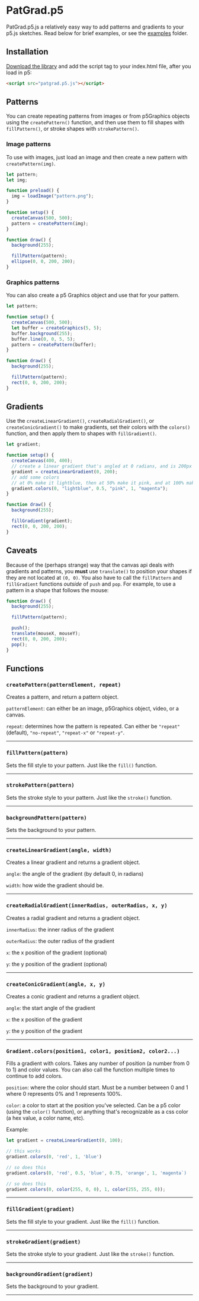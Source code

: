 # PatGrad.p5

PatGrad.p5.js a relatively easy way to add patterns and gradients to your p5.js sketches. Read below for brief examples, or see the [examples]() folder.

## Installation

[Download the library]() and add the script tag to your index.html file, after you load in p5:

```html
<script src="patgrad.p5.js"></script>
```

## Patterns

You can create repeating patterns from images or from p5Graphics objects using the `createPattern()` function, and then use them to fill shapes with `fillPattern()`, or stroke shapes with `strokePattern()`.

### Image patterns

To use with images, just load an image and then create a new pattern with `createPattern(img)`.

```javascript
let pattern;
let img;

function preload() {
  img = loadImage("pattern.png");
}

function setup() {
  createCanvas(500, 500);
  pattern = createPattern(img);
}

function draw() {
  background(255);

  fillPattern(pattern);
  ellipse(0, 0, 200, 200);
}
```

### Graphics patterns

You can also create a p5 Graphics object and use that for your pattern.

```javascript
let pattern;

function setup() {
  createCanvas(500, 500);
  let buffer = createGraphics(5, 5);
  buffer.background(255);
  buffer.line(0, 0, 5, 5);
  pattern = createPattern(buffer);
}

function draw() {
  background(255);

  fillPattern(pattern);
  rect(0, 0, 200, 200);
}
```

## Gradients

Use the `createLinearGradient()`, `createRadialGradient()`, or `createConicGradient()` to make gradients, set their colors with the `colors()` function, and then apply them to shapes with `fillGradient()`.

```javascript
let gradient;

function setup() {
  createCanvas(400, 400);
  // create a linear gradient that's angled at 0 radians, and is 200px wide
  gradient = createLinearGradient(0, 200);
  // add some colors
  // at 0% make it lightblue, then at 50% make it pink, and at 100% make it magenta
  gradient.colors(0, "lightblue", 0.5, "pink", 1, "magenta");
}

function draw() {
  background(255);

  fillGradient(gradient);
  rect(0, 0, 200, 200);
}
```

## Caveats

Because of the (perhaps strange) way that the canvas api deals with gradients and patterns, you **must** use `translate()` to position your shapes if they are not located at `(0, 0)`. You also have to call the `fillPattern` and `fillGradient` functions _outside_ of `push` and `pop`. For example, to use a pattern in a shape that follows the mouse:

```javascript
function draw() {
  background(255);

  fillPattern(pattern);

  push();
  translate(mouseX, mouseY);
  rect(0, 0, 200, 200);
  pop();
}
```

## Functions

### `createPattern(patternElement, repeat)`

Creates a pattern, and return a pattern object.

`patternElement`: can either be an image, p5Graphics object, video, or a canvas.

`repeat`: determines how the pattern is repeated. Can either be `"repeat"` (default), `"no-repeat"`, `"repeat-x"` or `"repeat-y"`.

---

### `fillPattern(pattern)`

Sets the fill style to your pattern. Just like the `fill()` function.

---

### `strokePattern(pattern)`

Sets the stroke style to your pattern. Just like the `stroke()` function.

---

### `backgroundPattern(pattern)`

Sets the background to your pattern.

---

### `createLinearGradient(angle, width)`

Creates a linear gradient and returns a gradient object.

`angle`: the angle of the gradient (by default 0, in radians)

`width`: how wide the gradient should be.

---

### `createRadialGradient(innerRadius, outerRadius, x, y)`

Creates a radial gradient and returns a gradient object.

`innerRadius`: the inner radius of the gradient

`outerRadius`: the outer radius of the gradient

`x`: the x position of the gradient (optional)

`y`: the y position of the gradient (optional)

---

### `createConicGradient(angle, x, y)`

Creates a conic gradient and returns a gradient object.

`angle`: the start angle of the gradient

`x`: the x position of the gradient

`y`: the y position of the gradient

---

### `Gradient.colors(position1, color1, position2, color2...)`

Fills a gradient with colors. Takes any number of position (a number from 0 to 1) and color values. You can also call the function multiple times to continue to add colors.

`position`: where the color should start. Must be a number between 0 and 1 where 0 represents 0% and 1 represents 100%.

`color`: a color to start at the position you've selected. Can be a p5 color (using the `color()` function), or anything that's recognizable as a css color (a hex value, a color name, etc).

Example:

```javascript
let gradient = createLinearGradient(0, 100);

// this works
gradient.colors(0, 'red', 1, 'blue')

// so does this
gradient.colors(0, 'red', 0.5, 'blue', 0.75, 'orange', 1, 'magenta`)

// so does this
gradient.colors(0, color(255, 0, 0), 1, color(255, 255, 0));
```

---

### `fillGradient(gradient)`

Sets the fill style to your gradient. Just like the `fill()` function.

---

### `strokeGradient(gradient)`

Sets the stroke style to your gradient. Just like the `stroke()` function.

---

### `backgroundGradient(gradient)`

Sets the background to your gradient.

---

